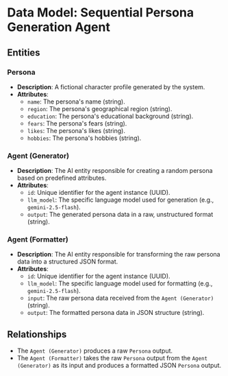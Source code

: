 # Data Model: Sequential Persona Generation Agent

## Entities

### Persona
-   **Description**: A fictional character profile generated by the system.
-   **Attributes**:
    -   `name`: The persona's name (string).
    -   `region`: The persona's geographical region (string).
    -   `education`: The persona's educational background (string).
    -   `fears`: The persona's fears (string).
    -   `likes`: The persona's likes (string).
    -   `hobbies`: The persona's hobbies (string).

### Agent (Generator)
-   **Description**: The AI entity responsible for creating a random persona based on predefined attributes.
-   **Attributes**:
    -   `id`: Unique identifier for the agent instance (UUID).
    -   `llm_model`: The specific language model used for generation (e.g., `gemini-2.5-flash`).
    -   `output`: The generated persona data in a raw, unstructured format (string).

### Agent (Formatter)
-   **Description**: The AI entity responsible for transforming the raw persona data into a structured JSON format.
-   **Attributes**:
    -   `id`: Unique identifier for the agent instance (UUID).
    -   `llm_model`: The specific language model used for formatting (e.g., `gemini-2.5-flash`).
    -   `input`: The raw persona data received from the `Agent (Generator)` (string).
    -   `output`: The formatted persona data in JSON structure (string).

## Relationships

-   The `Agent (Generator)` produces a raw `Persona` output.
-   The `Agent (Formatter)` takes the raw `Persona` output from the `Agent (Generator)` as its input and produces a formatted JSON `Persona` output.
